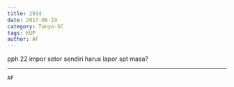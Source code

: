 ```yaml
---
title: 2914
date: 2017-06-19
category: Tanya-SC
tags: KUP
author: AF
---
```


pph 22 impor setor sendiri harus lapor spt masa?

---



`AF`
